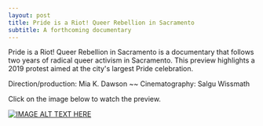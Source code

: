 ```yaml
---
layout: post
title: Pride is a Riot! Queer Rebellion in Sacramento
subtitle: A forthcoming documentary
---
```


Pride is a Riot! Queer Rebellion in Sacramento is a documentary that follows two years of radical queer activism in Sacramento. This preview highlights a 2019 protest aimed at the city's largest Pride celebration. 

Direction/production: Mia K. Dawson ~~ Cinematography: Salgu Wissmath    

Click on the image below to watch the preview.

[![IMAGE ALT TEXT HERE](https://img.youtube.com/vi/YNzKfEEsmqk/0.jpg)](https://youtu.be/YNzKfEEsmqk)
